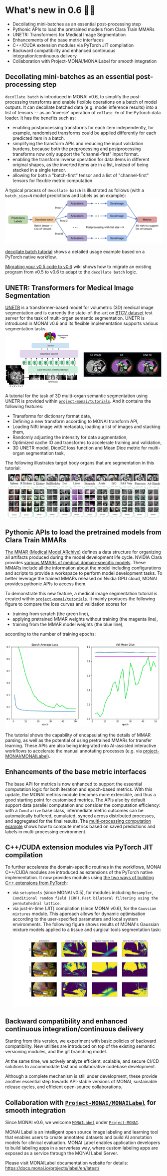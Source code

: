 # What's new in 0.6 🎉🎉

- Decollating mini-batches as an essential post-processing step
- Pythonic APIs to load the pretrained models from Clara Train MMARs
- UNETR: Transformers for Medical Image Segmentation
- Enhancements of the base metric interfaces
- C++/CUDA extension modules via PyTorch JIT compilation
- Backward compatibility and enhanced continuous integration/continuous delivery
- Collaboration with Project-MONAI/MONAILabel for smooth integration


## Decollating mini-batches as an essential post-processing step
`decollate batch` is introduced in MONAI v0.6, to simplify the post-processing transforms and enable flexible operations on a batch of model outputs.
It can decollate batched data (e.g. model inference results) into a list of tensors -- as an 'inverse' operation of `collate_fn` of the PyTorch data loader. It has the benefits such as:
- enabling postprocessing transforms for each item independently, for example, randomised transforms could be applied differently for each predicted item in a batch.
- simplifying the transform APIs and reducing the input validation burdens, because both the preprocessing and postprocessing transforms now only support the "channel-first" input format.
- enabling the transform inverse operation for data items in different original shapes, as the inverted items are in a list, instead of being stacked in a single tensor.
- allowing for both a "batch-first" tensor and a list of "channel-first" tensors for flexible metric computation.

A typical process of `decollate batch` is illustrated as follows (with a `batch_size=N` model predictions and labels as an example):
![decollate_batch](../images/decollate_batch.png)

[decollate batch tutorial](https://github.com/Project-MONAI/tutorials/blob/master/modules/decollate_batch.ipynb) shows a detailed usage example based on a PyTorch native workflow.

[Migrating your v0.5 code to v0.6](https://github.com/Project-MONAI/MONAI/wiki/v0.5-to-v0.6-migration-guide) wiki shows how to migrate an existing program from v0.5 to v0.6 to adapt to the `decollate batch` logic.

## UNETR: Transformers for Medical Image Segmentation
[UNETR](https://arxiv.org/abs/2103.10504) is a transformer-based model for volumetric (3D) medical image segmentation and is currently the state-of-the-art on [BTCV dataset](https://www.synapse.org/#!Synapse:syn3193805/wiki/217752) test server for the task of multi-organ semantic segmentation. UNETR is introduced in MONAI v0.6 and its flexible implementation supports various segmentation tasks.
![UNETR](../images/UNETR.png)

A tutorial for the task of 3D multi-organ semantic segmentation using UNETR is provided within
[`project-monai/tutorials`](https://github.com/Project-MONAI/tutorials/blob/master/3d_segmentation/unetr_btcv_segmentation_3d.ipynb).
And it contains the following features:
- Transforms for dictionary format data,
- Defining a new transform according to MONAI transform API,
- Loading Nifti image with metadata, loading a list of images and stacking them,
- Randomly adjusting the intensity for data augmentation,
- Optimized cache IO and transforms to accelerate training and validation,
- 3D UNETR model, DiceCE loss function and Mean Dice metric for multi-organ segmentation task,

The following illustrates target body organs that are segmentation in this tutorial:
![BTCV_organs](../images/BTCV_organs.png)

## Pythonic APIs to load the pretrained models from Clara Train MMARs
[The MMAR (Medical Model ARchive)](https://docs.nvidia.com/clara/clara-train-sdk/pt/mmar.html)
defines a data structure for organizing all artifacts produced during the model development life cycle.
NVIDIA Clara provides [various MMARs of medical domain-specific models](https://ngc.nvidia.com/catalog/models?orderBy=scoreDESC&pageNumber=0&query=clara_pt&quickFilter=&filters=).
These MMARs include all the information about the model including configurations and scripts to provide a workspace to perform model development tasks. To better leverage the trained MMARs released on Nvidia GPU cloud, MONAI provides pythonic APIs to access them.

To demonstrate this new feature, a medical image segmentation tutorial is created within
[`project-monai/tutorials`](https://github.com/Project-MONAI/tutorials/blob/master/modules/transfer_mmar.ipynb).
It mainly produces the following figure to compare the loss curves and validation scores for
- training from scratch (the green line),
- applying pretrained MMAR weights without training (the magenta line),
- training from the MMAR model weights (the blue line),

according to the number of training epochs:

![transfer_mmar](../images/transfer_mmar.png)

The tutorial shows the capability of encapsulating the details of MMAR parsing, as well as the potential of using pretrained MMARs for transfer learning.
These APIs are also being integrated into AI-assisted interactive workflows to accelerate the manual annotating processes (e.g. via [project-MONAI/MONAILabel](https://github.com/Project-MONAI/MONAILabel)).

## Enhancements of the base metric interfaces
The base API for metrics is now enhanced to support the essential computation logic for both iteration and epoch-based metrics.
With this update, the MONAI metrics module becomes more extensible, and thus a good starting point for customised metrics.
The APIs also by default support data parallel computation and consider the computation efficiency:  with a `Cumulative` base class, intermediate metric outcomes can be automatically buffered, cumulated, synced across distributed processes, and aggregated for the final results. The [multi-processing computation example](https://github.com/Project-MONAI/tutorials/blob/master/modules/compute_metric.py) shows how to compute metrics based on saved predictions and labels in multi-processing environment.

## C++/CUDA extension modules via PyTorch JIT compilation
To further accelerate the domain-specific routines in the workflows, MONAI C++/CUDA modules are introduced as extensions of the PyTorch native implementation.
It now provides modules using [the two ways of building C++ extensions from PyTorch](https://pytorch.org/tutorials/advanced/cpp_extension.html#custom-c-and-cuda-extensions):
- via `setuptools` (since MONAI v0.5), for modules including `Resampler`, `Conditional random field (CRF)`, `Fast bilateral filtering using the permutohedral lattice`.
- via just-in-time (JIT) compilation (since MONAI v0.6), for the `Gaussian mixtures` module. This approach allows for dynamic optimisation according to the user-specified parameters and local system environments.
The following figure shows results of MONAI's Gaussian mixture models applied to a tissue and surgical tools segmentation task:
![Gaussian mixture models as a postprocessing step](../images/gmm_feature_set_comparison_s.png)

## Backward compatibility and enhanced continuous integration/continuous delivery
Starting from this version, we experiment with basic policies of backward compatibility.
New utilities are introduced on top of the existing semantic versioning modules, and the git branching model.

At the same time, we actively analyze efficient, scalable, and secure CI/CD solutions to accommodate fast and collaborative codebase development.

Although a complete mechanism is still under development, these provide another essential step towards API-stable versions of MONAI, sustainable release cycles, and efficient open-source collaborations.

## Collaboration with [`Project-MONAI/MONAILabel`](https://github.com/Project-MONAI/MONAILabel) for smooth integration
Since MONAI v0.6, we welcome [`MONAILabel`](https://github.com/Project-MONAI/MONAILabel) under [`Project-MONAI`](https://github.com/Project-MONAI).

MONAI Label is an intelligent open source image labeling and learning tool that enables users to create annotated datasets and build AI annotation models for clinical evaluation.
MONAI Label enables application developers to build labeling apps in a serverless way,
where custom labeling apps are exposed as a service through the MONAI Label Server.

Please visit MONAILabel documentation website for details:
https://docs.monai.io/projects/label/en/latest/
